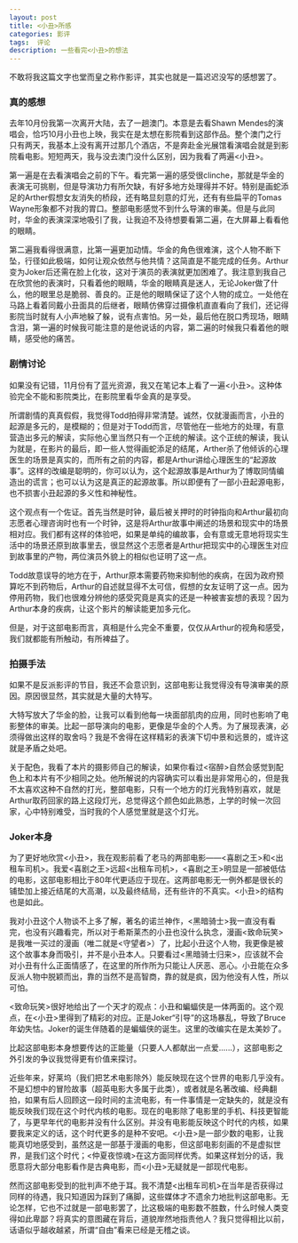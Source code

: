 ```yaml
---
layout: post
title: <小丑>所感
categories: 影评
tags:  评论
description: 一些看完<小丑>的想法
---
```


不敢将我这篇文字也堂而皇之称作影评，其实也就是一篇迟迟没写的感想罢了。

### 真的感想

去年10月份我第一次离开大陆，去了一趟澳门。本意是去看Shawn Mendes的演唱会，恰巧10月小丑也上映，我实在是太想在影院看到这部作品。整个澳门之行只有两天，我基本上没有离开过那几个酒店，不是奔赴金光展馆看演唱会就是到影院看电影。短短两天，我与没去澳门没什么区别，因为我看了两遍<小丑>。

第一遍是在去看演唱会之前的下午。看完第一遍的感受很clinche，那就是华金的表演无可挑剔，但是导演功力有所欠缺，有好多地方处理得并不好。特别是画蛇添足的Arther假想女友消失的桥段，还有略显刻意的灯光，还有有些扁平的Tomas Wayne形象都不对我的胃口。整部电影感觉不到什么导演的审美。但是与此同时，华金的表演深深地吸引了我，让我迫不及待想要看第二遍，在大屏幕上看看他的眼睛。

第二遍我看得很满意，比第一遍更加动情。华金的角色很难演，这个人物不断下坠，行径如此极端，如何让观众依然与他共情？这简直是不能完成的任务。Arthur变为Joker后还需在脸上化妆，这对于演员的表演就更加困难了。我注意到我自己在欣赏他的表演时，只看着他的眼睛，华金的眼睛真是迷人，无论Joker做了什么，他的眼里总是脆弱、善良的。正是他的眼睛保证了这个人物的成立。一处他在马路上看着同戴小丑面具的后继者，眼睛仿佛穿过摄像机直直看向了我们，还记得影院当时就有人小声地躲了躲，说有点害怕。另一处，最后他在脱口秀现场，眼睛含泪，第一遍的时候我可能注意的是他说话的内容，第二遍的时候我只看着他的眼睛，感受他的痛苦。

### 剧情讨论

如果没有记错，11月份有了蓝光资源，我又在笔记本上看了一遍<小丑>。这种体验完全不能和影院类比，在影院里看华金真的是享受。

所谓剧情的真真假假，我觉得Todd拍得非常清楚。诚然，仅就漫画而言，小丑的起源是多元的，是模糊的；但是对于Todd而言，尽管他在一些地方的处理，有意营造出多元的解读，实际他心里当然只有一个正统的解读。这个正统的解读，我认为就是，在影片的最后，即一些人觉得画蛇添足的结尾，Arther杀了他倾诉的心理医生的场景是真实的，而所有之前的内容，都是Arthur讲给心理医生的“起源故事”。这样的改编是聪明的，你可以认为，这个起源故事是Arthur为了博取同情编造出的谎言；也可以认为这是真正的起源故事。所以即便有了一部小丑起源电影，也不损害小丑起源的多义性和神秘性。

这个观点有一个佐证。首先当然是时钟，最后被关押时的时钟指向和Arthur最初向志愿者心理咨询时也有一个时钟，这是将Arthur故事中阐述的场景和现实中的场景相对应。我们都有这样的体验吧，如果是单纯的编故事，会有意或无意地将现实生活中的场景还原到故事里去，很显然这个志愿者是Arthur把现实中的心理医生对应到故事里的产物，两位演员外貌上的相似也证明了这一点。

Todd故意误导的地方在于，Arthur原本需要药物来抑制他的疾病，在因为政府预算吃不到药物后，Arthur的自述就显得不太可信，假想的女友证明了这一点。因为停用药物，我们也很难分辨他的感受究竟是真实的还是一种被害妄想的表现？因为Arthur本身的疾病，让这个影片的解读能更加多元化。

但是，对于这部电影而言，真相是什么完全不重要，仅仅从Arthur的视角和感受，我们就都能有所触动，有所裨益了。

### 拍摄手法

如果不是反派影评的节目，我还不会意识到，这部电影让我觉得没有导演审美的原因。原因很显然，其实就是大量的大特写。

大特写放大了华金的脸，让我可以看到他每一块面部肌肉的应用，同时也影响了电影整体的审美。比起一部导演向的电影，更像是华金的个人秀。为了展现表演，必须得做出这样的取舍吗？我是不舍得在这样精彩的表演下切中景和远景的，或许这就是矛盾之处吧。

关于配色，我看了本片的摄影师自己的解读，如果你看过<宿醉>自然会感觉到配色上和本片有不少相同之处。他所解说的内容确实可以看出是非常用心的，但是我不太喜欢这种不自然的打光，整部电影，只有一个地方的灯光我特别喜欢，就是Arthur取药回家的路上这段灯光，总觉得这个颜色如此熟悉，上学的时候一次回家，心中特别难受，当时我的个人感觉里就是这个灯光。

### Joker本身

为了更好地欣赏<小丑>，我在观影前看了老马的两部电影——<喜剧之王>和<出租车司机>。我爱<喜剧之王>远超<出租车司机>，<喜剧之王>明显是一部被低估的电影，这部电影相比于80年代更适应于现在。这两部电影无一例外都是很长的铺垫加上接近结尾的大高潮，以及最终结局，还有些许的不真实。<小丑>的结构也是如此。

我对小丑这个人物谈不上多了解，著名的诺兰神作，<黑暗骑士>我一直没有看完，也没有兴趣看完，所以对于希斯莱杰的小丑也没什么执念，漫画<致命玩笑>是我唯一买过的漫画（唯二就是<守望者>）了，比起小丑这个人物，我更像是被这个故事本身而吸引，并不是小丑本人。只要看过<黑暗骑士归来>，应该就不会对小丑有什么正面情感了，在这里的所作所为只能让人厌恶、恶心。小丑能在众多反派人物中脱颖而出，靠的当然不是高智商，靠的就是疯，因为他没有人性，所以可怕。

<致命玩笑>很好地给出了一个天才的观点：小丑和蝙蝠侠是一体两面的。这个观点，在<小丑>里得到了精彩的对应。正是Joker“引导”的这场暴乱，导致了Bruce年幼失怙。Joker的诞生伴随着的是蝙蝠侠的诞生。这里的改编实在是太美妙了。

比起这部电影本身想要传达的正能量（只要人人都献出一点爱......），这部电影之外引发的争议我觉得更有价值来探讨。

近些年来，好莱坞（我们把艺术电影除外）能反映现在这个世界的电影几乎没有。不是幻想中的冒险故事（超英电影大多属于此类），或者就是名著改编、经典翻拍，如果有后人回顾这一段时间的主流电影，有一件事情是一定缺失的，就是没有能反映我们现在这个时代内核的电影。现在的电影除了电影里的手机、科技更智能了，与更早年代的电影并没有什么区别。并没有电影能反映这个时代的内核，如果要我来定义的话，这个时代更多的是种不安吧。<小丑>是一部少数的电影，让我能真切地感受到，虽然这是一部基于漫画的电影，但这部电影刻画的不是虚拟世界，是我们这个时代；<仲夏夜惊魂>在这方面同样优秀。如果这样划分的话，我愿意将大部分电影看作是古典电影，而<小丑>无疑就是一部现代电影。

然而这部电影受到的批判声不绝于耳。我不清楚<出租车司机>在当年是否获得过同样的待遇，我只知道因为踩到了痛脚，这些媒体才不遗余力地批判这部电影。无论怎样，它也不过就是一部电影罢了，比这极端的电影数不胜数，什么时候人类变得如此卑鄙？将真实的意图藏在背后，道貌岸然地指责他人？我只觉得相比以前，话语似乎越收越紧，所谓“自由”看来已经是无稽之谈。








